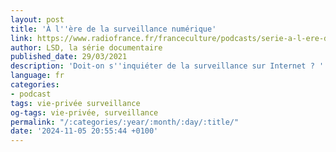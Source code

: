 ```yaml
---
layout: post
title: 'À l''ère de la surveillance numérique'
link: https://www.radiofrance.fr/franceculture/podcasts/serie-a-l-ere-de-la-surveillance-numerique
author: LSD, la série documentaire
published_date: 29/03/2021
description: 'Doit-on s''inquiéter de la surveillance sur Internet ? '
language: fr
categories:
- podcast
tags: vie-privée surveillance
og-tags: vie-privée, surveillance
permalink: "/:categories/:year/:month/:day/:title/"
date: '2024-11-05 20:55:44 +0100'
---
```

